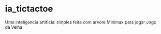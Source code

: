 # ia_tictactoe
Uma inteligencia artificial simples feita com arvore Minimax para jogar Jogo da Velha.
